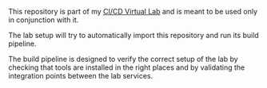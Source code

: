 This repository is part of my [CI/CD Virtual Lab](https://github.com/mscata/cicdlab) and is meant to be used only in conjunction with it.

The lab setup will try to automatically import this repository and run its build pipeline.

The build pipeline is designed to verify the correct setup of the lab by checking that tools are installed in the right places
and by validating the integration points between the lab services.
